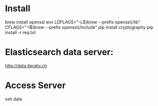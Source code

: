 

# Install
brew install openssl
env LDFLAGS="-L$(brew --prefix openssl)/lib" CFLAGS="-I$(brew --prefix openssl)/include" pip install cryptography
pip install -r req.txt


# Elasticsearch data server:
http://data.iterativ.ch


# Access Server
ssh data
